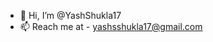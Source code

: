 - 👋 Hi, I’m @YashShukla17
- 📫 Reach me at - yashsshukla17@gmail.com

<!---
YashShukla17/YashShukla17 is a ✨ special ✨ repository because its `README.md` (this file) appears on your GitHub profile.
You can click the Preview link to take a look at your changes.
--->

